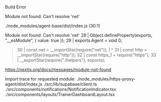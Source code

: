 Build Error

Module not found: Can't resolve 'net'

./node_modules/agent-base/dist/index.js (30:1)

Module not found: Can't resolve 'net'
  28 | Object.defineProperty(exports, "__esModule", { value: true });
  29 | exports.Agent = void 0;
> 30 | const net = __importStar(require("net"));
     | ^
  31 | const http = __importStar(require("http"));
  32 | const https_1 = require("https");
  33 | __exportStar(require("./helpers"), exports);

https://nextjs.org/docs/messages/module-not-found

Import trace for requested module:
./node_modules/https-proxy-agent/dist/index.js
./src/lib/supabase/client.ts
./src/components/notifications/NotificationIndicator.tsx
./src/components/layouts/TrainerDashboardLayout.tsx
